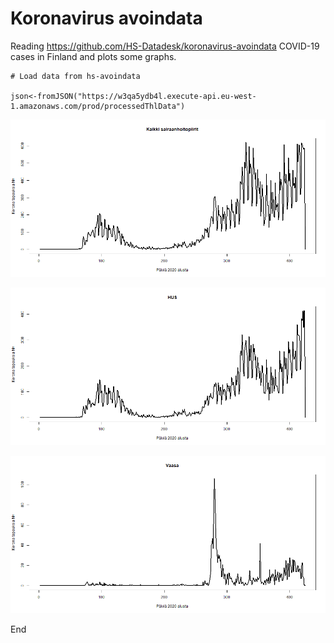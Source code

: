 # Koronavirus avoindata

Reading https://github.com/HS-Datadesk/koronavirus-avoindata COVID-19 cases in Finland and plots some graphs.

```
# Load data from hs-avoindata

json<-fromJSON("https://w3qa5ydb4l.execute-api.eu-west-1.amazonaws.com/prod/processedThlData")
```


![hs-koronavirus-avoindata](tapaukset-Kaikki&#32;sairaanhoitopiirit.png)


![hs-koronavirus-avoindata](tapaukset-HUS.png)

![hs-koronavirus-avoindata](tapaukset-Vaasa.png)

End